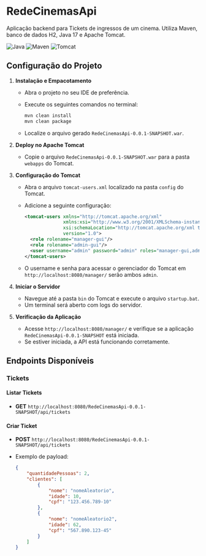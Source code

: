 # RedeCinemasApi

Aplicação backend para Tickets de ingressos de um cinema. Utiliza Maven, banco de dados H2, Java 17 e Apache Tomcat.

![Java](https://img.shields.io/badge/Java-17-blue)
![Maven](https://img.shields.io/badge/Maven-3.9.9-blue)
![Tomcat](https://img.shields.io/badge/Tomcat-10.1.39-yellow)

## Configuração do Projeto

1. **Instalação e Empacotamento**
   - Abra o projeto no seu IDE de preferência.
   - Execute os seguintes comandos no terminal:

     ```sh
     mvn clean install
     mvn clean package
     ```

   - Localize o arquivo gerado `RedeCinemasApi-0.0.1-SNAPSHOT.war`.

2. **Deploy no Apache Tomcat**
   - Copie o arquivo `RedeCinemasApi-0.0.1-SNAPSHOT.war` para a pasta `webapps` do Tomcat.

3. **Configuração do Tomcat**
   - Abra o arquivo `tomcat-users.xml` localizado na pasta `config` do Tomcat.
   - Adicione a seguinte configuração:

     ```xml
     <tomcat-users xmlns="http://tomcat.apache.org/xml"
                   xmlns:xsi="http://www.w3.org/2001/XMLSchema-instance"
                   xsi:schemaLocation="http://tomcat.apache.org/xml tomcat-users.xsd"
                   version="1.0">
       <role rolename="manager-gui"/>
       <role rolename="admin-gui"/>
       <user username="admin" password="admin" roles="manager-gui,admin-gui"/>
     </tomcat-users>
     ```

   - O username e senha para acessar o gerenciador do Tomcat em `http://localhost:8080/manager/` serão ambos `admin`.

4. **Iniciar o Servidor**
   - Navegue até a pasta `bin` do Tomcat e execute o arquivo `startup.bat`.
   - Um terminal será aberto com logs do servidor.

5. **Verificação da Aplicação**
   - Acesse `http://localhost:8080/manager/` e verifique se a aplicação `RedeCinemasApi-0.0.1-SNAPSHOT` está iniciada.
   - Se estiver iniciada, a API está funcionando corretamente.

## Endpoints Disponíveis

### Tickets

#### Listar Tickets
- **GET** `http://localhost:8080/RedeCinemasApi-0.0.1-SNAPSHOT/api/tickets`

#### Criar Ticket
- **POST** `http://localhost:8080/RedeCinemasApi-0.0.1-SNAPSHOT/api/tickets`
- Exemplo de payload:

  ```json
  {
      "quantidadePessoas": 2,
      "clientes": [
          {
              "nome": "nomeAleatorio",
              "idade": 10,
              "cpf": "123.456.789-10"
          },
          {
              "nome": "nomeAleatorio2",
              "idade": 62,
              "cpf": "567.890.123-45"
          }
      ]
  }
